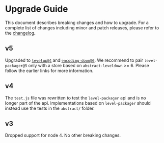 # Upgrade Guide

This document describes breaking changes and how to upgrade. For a complete list of changes including minor and patch releases, please refer to the [changelog](CHANGELOG.md).

## v5

Upgraded to [`levelup@4`](https://github.com/Level/levelup/blob/v4.0.0/UPGRADING.md#v4) and [`encoding-down@6`](https://github.com/Level/encoding-down/blob/v6.0.0/UPGRADING.md#v6). We recommend to pair `level-packager@5` only with a store based on `abstract-leveldown` >= 6. Please follow the earlier links for more information.

## v4

The `test.js` file was rewritten to test the `level-packager` api and is no longer part of the api. Implementations based on `level-packager` should instead use the tests in the `abstract/` folder.

## v3

Dropped support for node 4. No other breaking changes.
